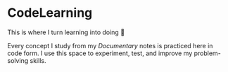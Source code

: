 # CodeLearning

This is where I turn learning into doing 💪  

Every concept I study from my *Documentary* notes is practiced here in code form. I use this space to experiment, test, and improve my problem-solving skills.
